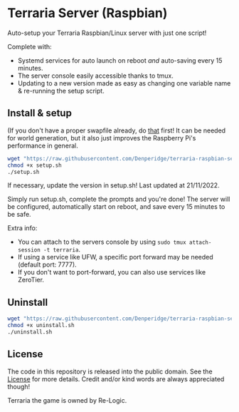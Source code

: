 # Terraria Server (Raspbian)

Auto-setup your Terraria Raspbian/Linux server with just one script!

Complete with:
- Systemd services for auto launch on reboot *and* auto-saving every 15 minutes.
- The server console easily accessible thanks to tmux.
- Updating to a new version made as easy as changing one variable name & re-running the setup script.

## Install & setup

(If you don't have a proper swapfile already, do [that](https://www.digitalocean.com/community/tutorials/how-to-add-swap-space-on-ubuntu-22-04) first! It can be needed for world generation, but it also just improves the Raspberry Pi's performance in general.

```bash
wget "https://raw.githubusercontent.com/Denperidge/terraria-raspbian-server/main/setup.sh"
chmod +x setup.sh
./setup.sh
```

If necessary, update the version in setup.sh! Last updated at 21/11/2022.

Simply run setup.sh, complete the prompts and you're done! The server will be configured, automatically start on reboot, and save every 15 minutes to be safe.

Extra info:
- You can attach to the servers console by using `sudo tmux attach-session -t terraria`.
- If using a service like UFW, a specific port forward may be needed (default port: 7777).
- If you don't want to port-forward, you can also use services like ZeroTier.

## Uninstall

```bash
wget "https://raw.githubusercontent.com/Denperidge/terraria-raspbian-server/main/uninstall.sh"
chmod +x uninstall.sh
./uninstall.sh
```

## License
The code in this repository is released into the public domain. See the [License](LICENSE) for more details. Credit and/or kind words are always appreciated though!

Terraria the game is owned by Re-Logic.

